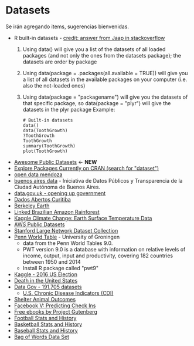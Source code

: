 

# Datasets

Se irán agregando items, sugerencias bienvenidas.

-   R built-in datasets - [credit: answer from Jaap in stackoverflow](http://stackoverflow.com/questions/33797666/how-to-get-a-list-of-built-in-data-sets-in-r)
    1.  Using data() will give you a list of the datasets of all loaded packages (and not only the ones
        from the datasets package); the datasets are order by package
    2.  Using data(package = .packages(all.available = TRUE)) will give you a list of all datasets in
        the available packages on your computer (i.e. also the not-loaded ones)
    3.  Using data(package = "packagename") will give you the datasets of that specific package, so
        data(package = "plyr") will give the datasets in the plyr package
        Example: 
        
            # Built-in datasets
            data()
            data(ToothGrowth)
            ?ToothGrowth
            ToothGrowth
            summary(ToothGrowth)
            plot(ToothGrowth)
-   [Awesome Public Datasets](https://github.com/awesomedata/awesome-public-datasets) <- **NEW**
-   [Explore Packages Currently on CRAN (search for "dataset")](https://mran.microsoft.com/packages/)
-   [open data mendoza](http://ckan.ciudaddemendoza.gov.ar/)
-   [buenos aires data](https://data.buenosaires.gob.ar/) - Iniciativa de Datos Públicos y Transparencia de la Ciudad Autónoma de Buenos Aires.
-   [data.gov.uk - opening up government](https://data.gov.uk)
-   [Dados Abertos Curitiba](http://www.curitiba.pr.gov.br/dadosabertos/consulta/)
-   [Berkeley Earth](http://berkeleyearth.org/data/)
-   [Linked Brazilian Amazon Rainforest](http://linkedscience.org/data/linked-brazilian-amazon-rainforest/)
-   [Kaggle Climate Change: Earth Surface Temperature Data](https://www.kaggle.com/berkeleyearth/climate-change-earth-surface-temperature-data)
-   [AWS Public Datasets](https://aws.amazon.com/datasets/)
-   [Stanford Large Network Dataset Collection](https://snap.stanford.edu/data/)
-   [Penn World Table](http://www.rug.nl/ggdc/productivity/pwt/) - University of Groningen
    -   data from the Penn World Tables 9.0.
    -   PWT version 9.0 is a database with information on relative levels of income, output, input and
        productivity, covering 182 countries between 1950 and 2014
    -   Install R package called "pwt9"
-   [Kaggle - 2016 US Election](https://www.kaggle.com/benhamner/2016-us-election)
-   [Death in the United States](https://www.kaggle.com/cdc/mortality)
-   [Data Gov -  191,705 datasets](https://catalog.data.gov/dataset)
    -   [U.S. Chronic Disease Indicators (CDI)](https://catalog.data.gov/dataset/u-s-chronic-disease-indicators-cdi-e50c9)
-   [Shelter Animal Outcomes](https://www.kaggle.com/c/shelter-animal-outcomes/data)
-   [Facebook V: Predicting Check Ins](https://www.kaggle.com/c/facebook-v-predicting-check-ins/data)
-   [Free ebooks by Project Gutenberg](http://www.gutenberg.org/)
-   [Football Stats and History](http://www.pro-football-reference.com/)
-   [Basketball Stats and History](http://www.basketball-reference.com/)
-   [Baseball Stats and History](http://www.baseball-reference.com/)
-   [Bag of Words Data Set](http://archive.ics.uci.edu/ml/datasets/Bag+of+Words)

